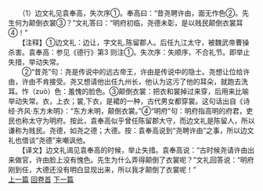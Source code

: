 　　（1）边文礼见袁奉高，失次序①。奉高曰：“昔尧聘许由，面无作色②。先生何为颠倒衣裳③？”文礼答曰：“明府初临，尧德未彰，是以贱民颠倒衣裳耳④！”<br/>
　　【注释】①边文礼：边让，字文礼.陈留郡人。后任九江太守，被魏武帝曹操杀害。袁奉高：参见《德行》第3 则注①。失次序：失顺序，不合礼节。即举止失措，举动失常。<br/>
　　②“昔尧”句：尧是传说中的远古帝王，许由是传说中的隐士。尧想让位给许由，许由不肯接受。尧又想请他出任九州长，他认为这污了他的耳朵，就跑去洗耳。怍（zuò）色：羞愧的脸色。③颠倒衣裳：把衣和裳掉过来穿，后用来比喻举动失常。衣，上衣；裳,下衣，是裙的一种，古代男女都穿裳。这句话出自《诗经·齐风·东方未明》：“东方未明，颠倒衣裳。”④“明府”句：明府指高明的府君，吏民也称太守为明府。按此，袁奉高似乎曾任陈留郡大守，而边文礼是陈留人，所以谦称为贱民。尧德，如尧之德；大德。按：袁奉高说到“尧聘许由”之事，所以边文礼也借谈“尧德”来嘲讽他。<br/>
　　【译文】边文礼谒见袁奉高的时候，举止失措。袁奉高说：“古时候尧请许由出来做官，许由脸上没有愧色。先生为什么弄得颠倒了衣裳呢？”文礼回答说：“明府刚到任，大德还没有明白显现出来，所以我才颠倒了衣裳呢！”
<br>[上一篇](02_000) [回卷首](02_000) [下一篇](02_002)

